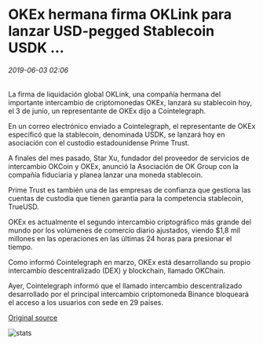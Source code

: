 # OKEx hermana firma OKLink para lanzar USD-pegged Stablecoin USDK ...

###### 2019-06-03 02:06

La firma de liquidación global OKLink, una compañía hermana del importante intercambio de criptomonedas OKEx, lanzará su stablecoin hoy, el 3 de junio, un representante de OKEx dijo a Cointelegraph.

En un correo electrónico enviado a Cointelegraph, el representante de OKEx especificó que la stablecoin, denominada USDK, se lanzará hoy en asociación con el custodio estadounidense Prime Trust.

A finales del mes pasado, Star Xu, fundador del proveedor de servicios de intercambio OKCoin y OKEx, anunció la Asociación de OK Group con la compañía fiduciaria y planea lanzar una moneda stablecoin.

Prime Trust es también una de las empresas de confianza que gestiona las cuentas de custodia que tienen garantía para la competencia stablecoin, TrueUSD.

OKEx es actualmente el segundo intercambio criptográfico más grande del mundo por los volúmenes de comercio diario ajustados, viendo $1,8 mil millones en las operaciones en las últimas 24 horas para presionar el tiempo.

Como informó Cointelegraph en marzo, OKEx está desarrollando su propio intercambio descentralizado (DEX) y blockchain, llamado OKChain.

Ayer, Cointelegraph informó que el llamado intercambio descentralizado desarrollado por el principal intercambio criptomoneda Binance bloqueará el acceso a los usuarios con sede en 29 países.

[Original source](https://cointelegraph.com/news/okex-subsidiary-oklink-to-launch-usd-pegged-stablecoin-usdk)

![stats](https://c.statcounter.com/11760860/0/a89fa40b/1/ "stats")